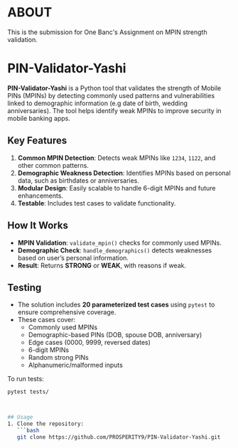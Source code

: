 # ABOUT

This is the submission for One Banc's Assignment on MPIN strength validation. 


# PIN-Validator-Yashi

**PIN-Validator-Yashi** is a Python tool that validates the strength of Mobile PINs (MPINs) by detecting commonly used patterns and vulnerabilities linked to demographic information (e.g date of birth, wedding anniversaries). The tool helps identify weak MPINs to improve security in mobile banking apps.

## Key Features
1. **Common MPIN Detection**: Detects weak MPINs like `1234`, `1122`, and other common patterns.
2. **Demographic Weakness Detection**: Identifies MPINs based on personal data, such as birthdates or anniversaries.
3. **Modular Design**: Easily scalable to handle 6-digit MPINs and future enhancements.
4. **Testable**: Includes test cases to validate functionality.

## How It Works
- **MPIN Validation**: `validate_mpin()` checks for commonly used MPINs.
- **Demographic Check**: `handle_demographics()` detects weaknesses based on user’s personal information.
- **Result**: Returns **STRONG** or **WEAK**, with reasons if weak.

## Testing

- The solution includes **20 parameterized test cases** using `pytest` to ensure comprehensive coverage.
- These cases cover:
  - Commonly used MPINs
  - Demographic-based PINs (DOB, spouse DOB, anniversary)
  - Edge cases (0000, 9999, reversed dates)
  - 6-digit MPINs
  - Random strong PINs
  - Alphanumeric/malformed inputs

To run tests:
```bash
pytest tests/



## Usage
1. Clone the repository:
   ```bash
   git clone https://github.com/PROSPERITY9/PIN-Validator-Yashi.git
